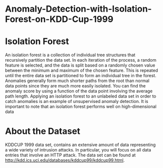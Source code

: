 # Anomaly-Detection-with-Isolation-Forest-on-KDD-Cup-1999
# Isolation Forest
An isolation forest is a collection of individual tree structures that recursively partition the data set. In each iteration of the process, a random feature is selected, and the data is split based on a randomly chosen value between the minimum and maximum of the chosen feature. This is repeated until the entire data set is partitioned to form an individual tree in the forest. Anomalies generally form much shorter paths from the root than normal data points since they are much more easily isolated. You can find the anomaly score by using a function of the data point involving the average path length. Applying an isolation forest to an unlabeled data set in order to catch anomalies is an example of unsupervised anomaly detection. It is important to note that an isolation forest performs well on high-dimensional data
# About the Dataset
KDDCUP 1999 data set, contains an extensive amount of data representing a wide variety of intrusion attacks. In particular, you will focus on all data entries that involve an HTTP attack. The data set can be found at http://kdd.ics.uci.edu/databases/kddcup99/kddcup99.html. 
